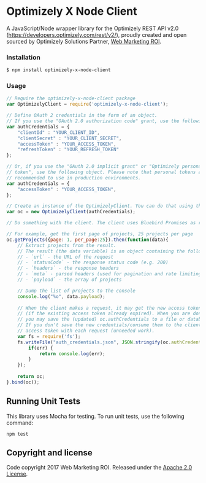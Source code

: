 # Optimizely X Node Client

A JavaScript/Node wrapper library for the Optimizely REST API v2.0 (https://developers.optimizely.com/rest/v2/), 
proudly created and open sourced by Optimizely Solutions Partner, [Web Marketing ROI](https://webmarketingroi.com.au).

### Installation

```bash
$ npm install optimizely-x-node-client
```

### Usage

```js
// Require the optimizely-x-node-client package
var OptimizelyClient = require('optimizely-x-node-client');

// Define OAuth 2 credentials in the form of an object.
// If you use the "OAuth 2.0 authorization code" grant, use the following object.
var authCredentials = {
    "clientId" : "YOUR_CLIENT_ID",
    "clientSecret" : "YOUR_CLIENT_SECRET",
    "accessToken" : "YOUR_ACCESS_TOKEN",
    "refreshToken" : "YOUR_REFRESH_TOKEN"
};

// Or, if you use the "OAuth 2.0 implicit grant" or "Optimizely personal 
// token", use the following object. Please note that personal tokens are not
// recommended to use in production environments.
var authCredentials = {
    "accessToken" : "YOUR_ACCESS_TOKEN",
};

// Create an instance of the OptimizelyClient. You can do that using the following lines of code:
var oc = new OptimizelyClient(authCredentials);

// Do something with the client. The client uses Bluebird Promises as return values of its methods. 

// For example, get the first page of projects, 25 projects per page
oc.getProjects({page: 1, per_page:25}).then(function(data){
    // Extract projects from the result. 
    // The result (the data variable) is an object containing the following fields:
    // - `url` - the URL of the request
    // - `statusCode` - the response status code (e.g. 200)
    // - `headers` - the response headers
    // - `meta` - parsed headers (used for pagination and rate limiting)
    // - `payload` - the array of projects

    // Dump the list of projects to the console
    console.log("%o", data.payload);
    
    // When the client makes a request, it may get the new access token by the refresh token 
    // (if the existing access token already expired). When you are done with the client, 
    // you may save the (updated) oc.authCredentials to a file or database for later consuming by the client.
    // If you don't save the new credentials/consume them to the client, the client will retrieve the new 
    // access token with each request (unneeded work). 
    var fs = require('fs');
    fs.writeFile("auth_credentials.json", JSON.stringify(oc.authCredentials), function(err) {
        if(err) {
            return console.log(err);
        }
    });
    
    return oc;
}.bind(oc));
```

## Running Unit Tests

This library uses Mocha for testing. To run unit tests, use the following command:

`npm test`

## Copyright and license

Code copyright 2017 Web Marketing ROI. Released under the [Apache 2.0 License](http://www.apache.org/licenses/LICENSE-2.0).

